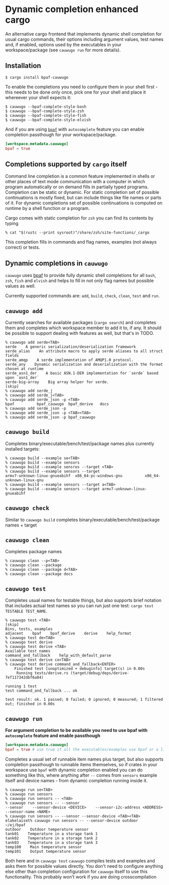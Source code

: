 # Dynamic completion enhanced cargo

An alternative cargo frontend that implements dynamic shell completion for usual cargo
commands, their options including argument values, test names and, if enabled, options
used by the executables in your workspace/package (see `cauwugo run` for more details).

## Installation

```console
$ cargo install bpaf-cauwugo
```

To enable the completions you need to configure them in your shell first - this needs to be
done only once, pick one for your shell and place it whereever your shell expects it:

```console
$ cauwugo --bpaf-complete-style-bash
$ cauwugo --bpaf-complete-style-zsh
$ cauwugo --bpaf-complete-style-fish
$ cauwugo --bpaf-complete-style-elvish
```

And if you are using [`bpaf`](https://crates.io/crates/bpaf) with `autocomplete` feature
you can enable completion passthough for your workspace/package.

```toml
[workspace.metadata.cauwugo]
bpaf = true
```

## Completions supported by `cargo` itself

Command line completion is a common feature implemented in shells or other places of text mode
communication with a computer in which program automatically or on demand fills in partially
typed programs. Completion can be static or dynamic. For static completion set of possible
continuations is mostly fixed, but can include things like file names or parts of it. For
dynamic completions set of possible continuations is computed on runtime by a shell function or
a program.

Cargo comes with static completion for `zsh` you can find its contents by typing
```console
% cat "$(rustc --print sysroot)"/share/zsh/site-functions/_cargo
```
This completion fills in commands and flag names, examples (not always correct) or tests.

## Dynamic completions in `cauwugo`

`cauwugo` uses [bpaf](https://crates.io/crates/bpaf) to provide fully dynamic shell completions
for all `bash`, `zsh`, `fish` and `elvish` and helps to fill in not only flag names but possible
values as well.

Currently supported commands are: `add`, `build`, `check`, `clean`, `test` and `run`.

## `cauwugo add`

Currently searches for available packages (`cargo search`) and completes them and completes which
workspace member to add it to, if any. It should be possible to support dealing with features as
well, but that's in TODO.

```console
% cauwugo add serde<TAB>
serde    A generic serialization/deserialization framework
serde_alias    An attribute macro to apply serde aliases to all struct fields
serde_amqp    A serde implementation of AMQP1.0 protocol.
serde_any    Dynamic serialization and deserialization with the format chosen at runtime
serde_asn1_der    A basic ASN.1-DER implementation for `serde` based upon `asn1_der`
serde-big-array    Big array helper for serde.
[skip]
% cauwugo add serde_j
% cauwugo add serde_j<TAB>
% cauwugo add serde_json -p <TAB>
bpaf          bpaf_cauwugo  bpaf_derive   docs
% cauwugo add serde_json -p
% cauwugo add serde_json -p <TAB><TAB>
% cauwugo add serde_json -p bpaf_cauwugo
```

## `cauwugo build`

Completes binary/executable/bench/test/package names plus currently installed targets:

```console
% cauwugo build --example se<TAB>
% cauwugo build --example sensors
% cauwugo build --example sensros --target <TAB>
% cauwugo build --example sensors --target
armv7-unknown-linux-gnueabihf  x86_64-pc-windows-gnu          x86_64-unknown-linux-gnu
% cauwugo build --example sensors --target a<TAB>
% cauwugo build --example sensors --target armv7-unknown-linux-gnueabihf
```

## `cauwugo check`

Similar to `cauwugo build` completes binary/executable/bench/test/package names + target

## `cauwugo clean`

Completes package names

```
% cauwugo clean --p<TAB>
% cauwugo clean --package
% cauwugo clean --package d<TAB>
% cauwugo clean --package docs
```

## `cauwugo test`

Completes usual names for testable things, but also supports brief notation that includes
actual test names so you can run just one test: `cargo test TESTABLE TEST_NAME`.

```console
% cauwugo test <TAB>
[skip]
Bins, tests, examples
adjacent    bpaf    bpaf_derive    derive    help_format
% cauwugo test de<TAB>
% cauwugo test derive
% cauwugo test derive <TAB>
Available test names
command_and_fallback    help_with_default_parse
% cauwugo test derive co<TAB>
% cauwugo test derive command_and_fallback<ENTER>
    Finished test [unoptimized + debuginfo] target(s) in 0.00s
     Running tests/derive.rs (target/debug/deps/derive-7ef117342dbf6a84)

running 1 test
test command_and_fallback ... ok

test result: ok. 1 passed; 0 failed; 0 ignored; 0 measured; 1 filtered out; finished in 0.00s
```

## `cauwugo run`

**For argument completion to be available you need to use bpaf with `autocomplete` feature and enable passthough**

```toml
[workspace.metadata.cauwugo]
bpaf = true # use true if all the executables/examples use bpaf or a list of packages if only some are
```

Completes a usual set of runnable item names plus target, but also supports completion
passthough to runnable items themselves, so if crates in your workspace use `bpaf` with dynamic
completion enabled you can do something like this, where anything after `--` comes from
`sensors` example itself and device names - from dynamic completion running inside it.

```
% cauwugo run se<TAB>
% cauwugo run sensors
% cauwugo run sensors -- <TAB>
% cauwugo run sensors -- --sensor
--sensor    --sensor-device <DEVICE>    --sensor-i2c-address <ADDRESS>    --sensor-name <NAME>
% cauwugo run sensors -- --sensor --sensor-device <TAB><TAB>
elakelaiset% cauwugo run sensors -- --sensor-device outdoor                                                                                                                                                                         ~/ej/bpaf
outdoor    Outdoor temperature sensor
tank01    Temperature in a storage tank 1
tank02    Temperature in a storage tank 2
tank03    Temperature in a storage tank 3
temp100    Main temperature sensor
temp101    Output temperature sensor
```

Both here and in `cauwugo test` `cauwugo` compiles tests and examples and asks them for
possible values directly. You don't need to configure anything else other than completion
configuration for `cauwugo` itself to use this functionality. This probably won't work if you
are doing crosscompilation
